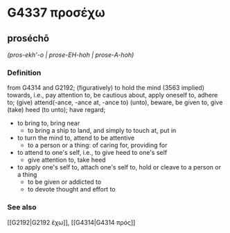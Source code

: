 # G4337 προσέχω

## proséchō

_(pros-ekh'-o | prose-EH-hoh | prose-A-hoh)_

### Definition

from G4314 and G2192; (figuratively) to hold the mind (3563 implied) towards, i.e., pay attention to, be cautious about, apply oneself to, adhere to; (give) attend(-ance, -ance at, -ance to) (unto), beware, be given to, give (take) heed (to unto); have regard; 

- to bring to, bring near
  - to bring a ship to land, and simply to touch at, put in
- to turn the mind to, attend to be attentive
  - to a person or a thing: of caring for, providing for
- to attend to one's self, i.e., to give heed to one's self
  - give attention to, take heed
- to apply one's self to, attach one's self to, hold or cleave to a person or a thing
  - to be given or addicted to
  - to devote thought and effort to

### See also

[[G2192|G2192 ἔχω]], [[G4314|G4314 πρός]]
